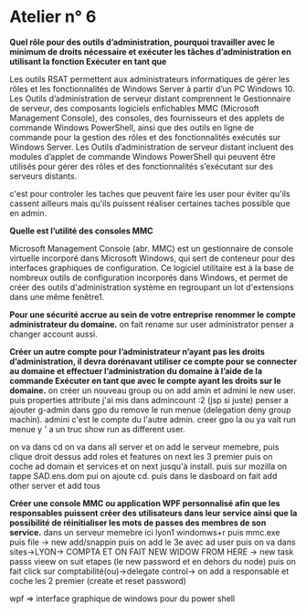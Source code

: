 # Atelier n° 6

**Quel rôle pour des outils d’administration, pourquoi travailler avec le minimum de droits nécessaire et exécuter les tâches d’administration en utilisant la fonction Exécuter
en tant que**

Les outils RSAT permettent aux administrateurs informatiques de gérer les rôles et les fonctionnalités de Windows Server à partir d’un PC Windows 10.
Les Outils d’administration de serveur distant comprennent le Gestionnaire de serveur, des composants logiciels enfichables MMC (Microsoft Management Console), des consoles, 
des fournisseurs et des applets de commande Windows PowerShell, ainsi que des outils en ligne de commande pour la gestion des rôles et des fonctionnalités exécutés sur
Windows Server.
Les Outils d’administration de serveur distant incluent des modules d’applet de commande Windows PowerShell qui peuvent être utilisés pour gérer des rôles et des fonctionnalités 
s’exécutant sur des serveurs distants.

c'est pour controler les taches que peuvent faire les user pour éviter qu'ils cassent ailleurs mais qu'ils puissent réaliser certaines taches possible que en admin.


**Quelle est l’utilité des consoles MMC**

Microsoft Management Console (abr. MMC) est un gestionnaire de console virtuelle incorporé dans Microsoft Windows, qui sert de conteneur pour des interfaces graphiques 
de configuration. Ce logiciel utilitaire est à la base de nombreux outils de configuration incorporés dans Windows, et permet de créer des outils d'administration système 
en regroupant un lot d'extensions dans une même fenêtre1.

**Pour une sécurité accrue au sein de votre entreprise renommer le compte administrateur du domaine.**
on fait rename sur user administrator penser a changer account aussi.

**Créer un autre compte pour l’administrateur n’ayant pas les droits d’administration, il devra dorénavant utiliser ce compte pour se connecter au domaine et effectuer l’administration du domaine à l’aide de la commande  Exécuter en tant que avec le compte ayant les droits sur le domaine.**
on créer un nouveau group ou on add amin et admini le new user. puis properties attribute j'ai mis dans admincount :2 (jsp si juste)
penser a ajouter g-admin dans gpo du remove le run menue (delegation deny group machin).
admini c'est le compte du l'autre admin. creer gpo la ou ya vait run menue y ' a un truc show run as different user.

on va dans cd on va dans all server et on add le serveur memebre, puis clique droit dessus add roles et features on next les 3 premier puis on coche ad domain et services et on next jusqu'à install. puis sur mozilla on tappe SAD.ens.dom pui on ajoute cd. puis dans le dasboard on fait add other server et add tous

**Créer une console MMC ou application WPF  personnalisé afin que les responsables puissent créer des utilisateurs dans leur service ainsi que la possibilité de réinitialiser les mots de passes des membres de son service.**
dans un serveur memebre ici lyon1
windomws+r puis mmc.exe puis file -> new add/snappin puis on add le 3e avec ad user puis on va dans sites->LYON-> COMPTA ET ON FAIT NEW WIDOW FROM HERE -> new task passs vieew
on suit etapes (le new password et en dehors du node) puis on fait click sur comptabilité(ou)->delegate control-> on add a responsable et coche les 2 premier (create et reset password)

wpf => interface graphique de windows pour du power shell

